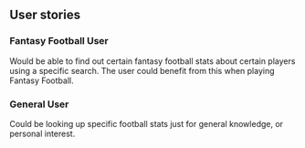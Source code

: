 ## User stories

### Fantasy Football User
Would be able to find out certain fantasy football stats about certain 
players using a specific search. The user could benefit from this when
playing Fantasy Football.

### General User
Could be looking up specific football stats just for 
general knowledge, or personal interest.
